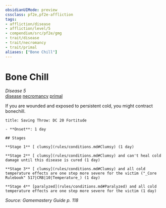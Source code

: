 ```yaml
---
obsidianUIMode: preview
cssclass: pf2e,pf2e-affliction
tags:
- affliction/disease
- affliction/level/5
- compendium/src/pf2e/gmg
- trait/disease
- trait/necromancy
- trait/primal
aliases: ["Bone Chill"]
---
```

# Bone Chill
*Disease 5*  
[disease](rules/traits/disease.md "Disease Effect Trait")  [necromancy](rules/traits/necromancy.md "Necromancy School Trait")  [primal](rules/traits/primal.md "Primal Tradition Trait")  

If you are wounded and exposed to persistent cold, you might contract bonechill.

```ad-inline-affliction
title: Saving Throw: DC 20 Fortitude

- **Onset**: 1 day

## Stages

**Stage 1** [ clumsy](rules/conditions.md#Clumsy) (1 day)

**Stage 2** [ clumsy](rules/conditions.md#Clumsy) and can't heal cold damage until this disease is cured (1 day)

**Stage 3** [ clumsy](rules/conditions.md#Clumsy) and all cold temperature effects are one step more severe for the victim ("_Core Rulebook" 517|CRB|10|Temperature_) (1 day)

**Stage 4** [paralyzed](rules/conditions.md#Paralyzed) and all cold temperature effects are one step more severe for the victim (1 day)
```

*Source: Gamemastery Guide p. 118*